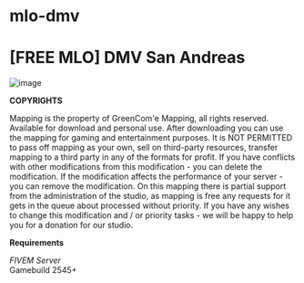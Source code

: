 # mlo-dmv
# [FREE MLO] DMV San Andreas

![image](https://github.com/GreenBerg21/mlo-dmv/assets/111581426/a4c68f06-b33b-4345-801f-0638a58bcd30)


**COPYRIGHTS**

Mapping is the property of GreenCom'e Mapping, all rights reserved. Available for download and personal use.
After downloading you can use the mapping for gaming and entertainment purposes. 
It is NOT PERMITTED to pass off mapping as your own, sell on third-party resources, transfer mapping to a third party in any of the formats for profit. 
If you have conflicts with other modifications from this modification - you can delete the modification. 
If the modification affects the performance of your server - you can remove the modification.
On this mapping there is partial support from the administration of the studio, as mapping is free any requests for it gets in the queue about processed without priority. 
If you have any wishes to change this modification and / or priority tasks - we will be happy to help you for a donation for our studio.


**Requirements**

*FIVEM Server*<br>
Gamebuild 2545+
